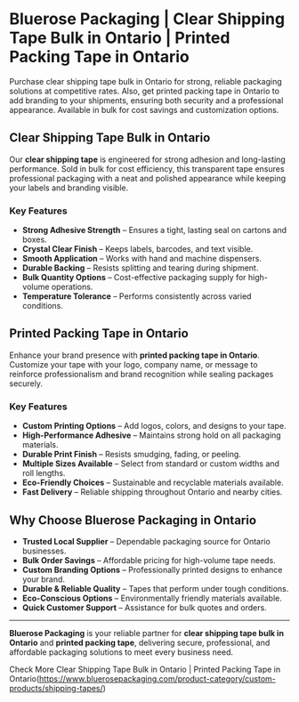 # Bluerose Packaging | Clear Shipping Tape Bulk in Ontario | Printed Packing Tape in Ontario

Purchase clear shipping tape bulk in Ontario for strong, reliable packaging solutions at competitive rates. Also, get printed packing tape in Ontario to add branding to your shipments, ensuring both security and a professional appearance. Available in bulk for cost savings and customization options.

## Clear Shipping Tape Bulk in Ontario

Our **clear shipping tape** is engineered for strong adhesion and long-lasting performance. Sold in bulk for cost efficiency, this transparent tape ensures professional packaging with a neat and polished appearance while keeping your labels and branding visible.

### Key Features

- **Strong Adhesive Strength** – Ensures a tight, lasting seal on cartons and boxes.  
- **Crystal Clear Finish** – Keeps labels, barcodes, and text visible.  
- **Smooth Application** – Works with hand and machine dispensers.  
- **Durable Backing** – Resists splitting and tearing during shipment.  
- **Bulk Quantity Options** – Cost-effective packaging supply for high-volume operations.  
- **Temperature Tolerance** – Performs consistently across varied conditions.  

## Printed Packing Tape in Ontario

Enhance your brand presence with **printed packing tape in Ontario**. Customize your tape with your logo, company name, or message to reinforce professionalism and brand recognition while sealing packages securely.

### Key Features

- **Custom Printing Options** – Add logos, colors, and designs to your tape.  
- **High-Performance Adhesive** – Maintains strong hold on all packaging materials.  
- **Durable Print Finish** – Resists smudging, fading, or peeling.  
- **Multiple Sizes Available** – Select from standard or custom widths and roll lengths.  
- **Eco-Friendly Choices** – Sustainable and recyclable materials available.  
- **Fast Delivery** – Reliable shipping throughout Ontario and nearby cities.  

## Why Choose Bluerose Packaging in Ontario

- **Trusted Local Supplier** – Dependable packaging source for Ontario businesses.  
- **Bulk Order Savings** – Affordable pricing for high-volume tape needs.  
- **Custom Branding Options** – Professionally printed designs to enhance your brand.  
- **Durable & Reliable Quality** – Tapes that perform under tough conditions.  
- **Eco-Conscious Options** – Environmentally friendly materials available.  
- **Quick Customer Support** – Assistance for bulk quotes and orders.  

---

**Bluerose Packaging** is your reliable partner for **clear shipping tape bulk in Ontario** and **printed packing tape**, delivering secure, professional, and affordable packaging solutions to meet every business need.

Check More Clear Shipping Tape Bulk in Ontario | Printed Packing Tape in Ontario(https://www.bluerosepackaging.com/product-category/custom-products/shipping-tapes/)

